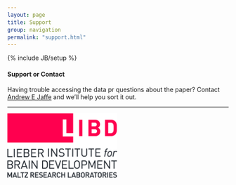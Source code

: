 ```yaml
---
layout: page
title: Support
group: navigation
permalink: "support.html"
---
```

{% include JB/setup %}

#### Support or Contact

Having trouble accessing the data pr questions about the paper? Contact [Andrew E Jaffe](mailto:andrew.jaffe@libd.org) and we’ll help you sort it out.  

------------------
<a href="http://libd.org">
<img src="images/LIBD_logo.jpg" alt="Drawing" style="width: 250px;"/>
